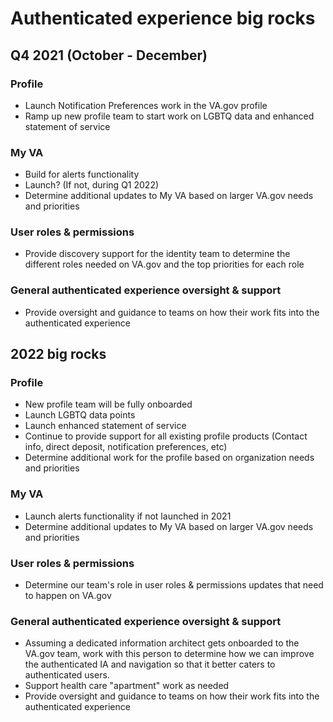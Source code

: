 # Authenticated experience big rocks

## Q4 2021 (October - December)

### Profile

- Launch Notification Preferences work in the VA.gov profile
- Ramp up new profile team to start work on LGBTQ data and enhanced statement of service

### My VA

- Build for alerts functionality
- Launch? (If not, during Q1 2022)
- Determine additional updates to My VA based on larger VA.gov needs and priorities

### User roles & permissions

- Provide discovery support for the identity team to determine the different roles needed on VA.gov and the top priorities for each role

### General authenticated experience oversight & support

- Provide oversight and guidance to teams on how their work fits into the authenticated experience

## 2022 big rocks

### Profile

- New profile team will be fully onboarded
- Launch LGBTQ data points
- Launch enhanced statement of service
- Continue to provide support for all existing profile products (Contact info, direct deposit, notification preferences, etc)
- Determine additional work for the profile based on organization needs and priorities

### My VA

- Launch alerts functionality if not launched in 2021
- Determine additional updates to My VA based on larger VA.gov needs and priorities

### User roles & permissions

- Determine our team's role in user roles & permissions updates that need to happen on VA.gov

### General authenticated experience oversight & support

- Assuming a dedicated information architect gets onboarded to the VA.gov team, work with this person to determine how we can improve the authenticated IA and navigation so that it better caters to authenticated users.
- Support health care "apartment" work as needed
- Provide oversight and guidance to teams on how their work fits into the authenticated experience

